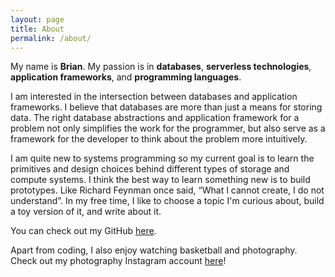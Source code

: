 ```yaml
---
layout: page
title: About
permalink: /about/
---
```


My name is **Brian**. My passion is in **databases**, **serverless technologies**, **application frameworks**, and **programming languages**. 

I am interested in the intersection between databases and application frameworks. I believe that databases are more than just a means for storing data. The right database abstractions and application framework for a problem not only simplifies the work for the programmer, but also serve as a framework for the developer to think about the problem more intuitively.

I am quite new to systems programming so my current goal is to learn the primitives and design choices behind different types of storage and compute systems. I think the best way to learn something new is to build prototypes. Like Richard Feynman once said, “What I cannot create, I do not understand”. In my free time, I like to choose a topic I'm curious about, build a toy version of it, and write about it.

You can check out my GitHub [here](https://github.com/brianshih1).

Apart from coding, I also enjoy watching basketball and photography. Check out my photography Instagram account [here](https://www.instagram.com/brianshihphotography/)!
